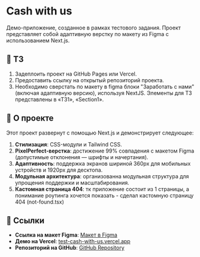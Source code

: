 # Cash with us

Демо-приложение, созданное в рамках тестового задания. Проект представляет собой адаптивную верстку по макету из Figma с использованием Next.js.

## 📄 ТЗ

1. Задеплоить проект на GitHub Pages или Vercel.
2. Предоставить ссылку на открытый репозиторий проекта.
3. Необходимо сверстать по макету в figma блоки "Заработать с нами" (включая адаптивную версию), используя NextJS. Элементы для ТЗ представлены в «ТЗ1», «Section1».

## 📄 О проекте

Этот проект развернут с помощью Next.js и демонстрирует следующее:

1. **Стилизация**: CSS-модули и Tailwind CSS.
2. **PixelPerfect-верстка**: достижение 99% совпадения с макетом Figma (допустимые отклонения — шрифты и начертания).
3. **Адаптивность**: поддержка экранов шириной 360px для мобильных устройств и 1920px для десктопа.
4. **Модульная архитектура**: организованна модульная структура для упрощения поддержки и масштабирования.
5. **Кастомная страница 404**: тк приложение состоит из 1 страницы, а понимание роутинга хочется показать - сделал кастомную страницу 404 (not-found.tsx)

## 🔗 Ссылки

- **Ссылка на макет Figma**: [Макет в Figma](https://www.figma.com/file/rL8MrjYwIwQ2N8mg95NZBo/Untitled?type=design&node-id=0-1&mode=design&t=SyyfKGoAVHyuECsp-0)
- **Демо на Vercel**: [test-cash-with-us.vercel.app](https://test-cash-with-us.vercel.app/)
- **Репозиторий на GitHub**: [GitHub Repository](https://github.com/AlexMolodoy/test-cash-with-us)
